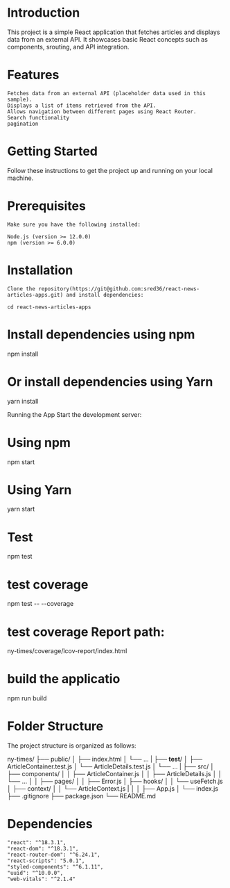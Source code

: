 # Introduction

This project is a simple React application that fetches articles and displays data from an external API. It showcases basic React concepts such as components, srouting, and API integration.

# Features
    Fetches data from an external API (placeholder data used in this sample).
    Displays a list of items retrieved from the API.
    Allows navigation between different pages using React Router.
    Search functionality
    pagination

# Getting Started
  Follow these instructions to get the project up and running on your local machine.

# Prerequisites
    Make sure you have the following installed:

    Node.js (version >= 12.0.0)
    npm (version >= 6.0.0)
    
# Installation
    Clone the repository(https://git@github.com:sred36/react-news-articles-apps.git) and install dependencies:

    cd react-news-articles-apps

# Install dependencies using npm

npm install

# Or install dependencies using Yarn

yarn install

Running the App
Start the development server:

# Using npm

npm start

# Using Yarn

yarn start

# Test

npm test

# test coverage

npm test -- --coverage

# test coverage Report path:

ny-times/coverage/lcov-report/index.html

# build the applicatio

npm run build

# Folder Structure

The project structure is organized as follows:

ny-times/
├── public/
│ ├── index.html
│ └── ...
|
├── **test**/
│ ├── ArticleContainer.test.js
│ └── ArticleDetails.test.js
│ └── ...
|
├── src/
│ ├── components/
│ │ ├── ArticleContainer.js
│ │ ├── ArticleDetails.js
│ │ └── ...
│
│ ├── pages/
│ │ ├── Error.js
│ ├── hooks/
│ │ └── useFetch.js
│ ├── context/
│ │ └── ArticleContext.js
| │
│ ├── App.js
│ └── index.js
├── .gitignore
├── package.json
└── README.md

# Dependencies

    "react": "^18.3.1",
    "react-dom": "^18.3.1",
    "react-router-dom": "^6.24.1",
    "react-scripts": "5.0.1",
    "styled-components": "^6.1.11",
    "uuid": "^10.0.0",
    "web-vitals": "^2.1.4"
